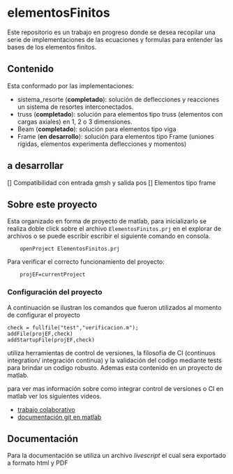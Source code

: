 # elementosFinitos
Este repositorio es un trabajo en progreso donde se desea recopilar una serie de implementaciones de las ecuaciones y formulas para entender las bases de los elementos finitos.

## Contenido
Esta conformado por las implementaciones:
* sistema_resorte (__completado__): solución de deflecciones y reacciones un sistema de resortes interconectados.     
* truss (__completado__): solución para elementos tipo truss (elementos con cargas axiales) en 1, 2 o 3 dimensiones. 
* Beam (__completado__): solución para elementos tipo viga
* Frame (__en desarrollo__): solución para elementos tipo Frame (uniones rigidas, elementos experimenta deflecciones y  momentos) 


## a desarrollar
[] Compatibilidad con entrada gmsh y salida pos
[] Elementos tipo frame

## Sobre este proyecto
Esta organizado en forma de proyecto de matlab, para inicializarlo se realiza doble click sobre el archivo ```ElementosFinitos.prj``` en el explorar de archivos  o se puede escribir escribir el siguiente comando en consola.

```    
    openProject ElementosFinitos.prj
```

Para verificar el correcto funcionamiento del proyecto:

```    
    projEF=currentProject
```

### Configuración del proyecto
A continuación se ilustran los comandos que fueron utilizados al momento de configurar el proyecto 
```
check = fullfile("test","verificacion.m");
addFile(projEF,check)
addStartupFile(projEF,check)
```

utiliza herramientas de control de versiones, la filosofia de CI (continuos integration/ integración continua) y la validación del codigo mediante tests para brindar un codigo robusto. Ademas esta contenido en un proyecto de matlab. 

para ver mas información sobre como integrar control de versiones o CI en matlab ver los siguientes videos.

* [trabajo colaborativo](https://es.mathworks.com/videos/bulletproofing-collaborative-softwarevelopment-with-matlab-and-simulink-1589347030586.html)
* [documentación git en matlab](https://es.mathworks.com/help/matlab/matlab_prog/set-up-git-source-control.html)



## Documentación 
Para la documentación se utiliza un archivo _livescript_ el cual sera exportado a formato html y PDF 



